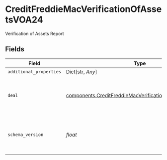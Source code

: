 # CreditFreddieMacVerificationOfAssetsVOA24

Verification of Assets Report


## Fields

| Field                                                                                                                            | Type                                                                                                                             | Required                                                                                                                         | Description                                                                                                                      |
| -------------------------------------------------------------------------------------------------------------------------------- | -------------------------------------------------------------------------------------------------------------------------------- | -------------------------------------------------------------------------------------------------------------------------------- | -------------------------------------------------------------------------------------------------------------------------------- |
| `additional_properties`                                                                                                          | Dict[str, *Any*]                                                                                                                 | :heavy_minus_sign:                                                                                                               | N/A                                                                                                                              |
| `deal`                                                                                                                           | [components.CreditFreddieMacVerificationOfAssetsDealVOA24](../../models/shared/creditfreddiemacverificationofassetsdealvoa24.md) | :heavy_check_mark:                                                                                                               | An object representing an Asset Report with Freddie Mac schema.                                                                  |
| `schema_version`                                                                                                                 | *float*                                                                                                                          | :heavy_check_mark:                                                                                                               | The Verification Of Assets (VOA) schema version.                                                                                 |